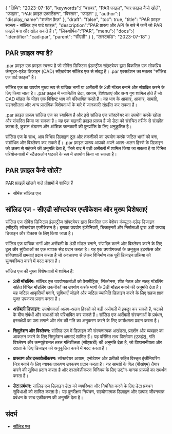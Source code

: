 {
"तिथि": "2023-07-18",
   "keywords":[
"बराबर",
"PAR फ़ाइल",
"पार फ़ाइल कैसे खोलें",
"फ़ाइल",
"PAR फ़ाइल एक्सटेंशन",
"विस्तार",
"फ़ाइल"
],
   "author":{
"display_name":"शकील फ़ैज़"
},
"draft": "false",
"toc": true,
"title": "PAR फ़ाइल स्वरूप - सॉलिड एज पार्ट फ़ाइल",
   "description":"PAR प्रारूप और API के बारे में जानें जो PAR फ़ाइलें बना और खोल सकते हैं।",
"लिंकशीर्षक":"PAR",
   "menu":{
      "docs":{
         "identifier":"cad-par",
"parent": "सीएडी"
}
},
"लास्टमॉड": "2023-07-18"
}

## PAR फ़ाइल क्या है?

.par फ़ाइल एक फ़ाइल स्वरूप है जो सीमेंस डिजिटल इंडस्ट्रीज सॉफ़्टवेयर द्वारा विकसित एक लोकप्रिय कंप्यूटर-एडेड डिज़ाइन (CAD) सॉफ़्टवेयर सॉलिड एज से संबद्ध है। .par एक्सटेंशन का मतलब "सॉलिड एज पार्ट फ़ाइल" है।

सॉलिड एज का उपयोग मुख्य रूप से यांत्रिक भागों या असेंबली के 3डी मॉडल बनाने और संपादित करने के लिए किया जाता है। .par फ़ाइल में ज्यामितीय डेटा, आयाम, विशेषताएं और अन्य गुण शामिल होते हैं जो CAD मॉडल के भीतर एक विशिष्ट भाग को परिभाषित करते हैं। यह भाग के आकार, आकार, सामग्री, सहनशीलता और अन्य प्रासंगिक विशेषताओं के बारे में जानकारी संग्रहीत कर सकता है।

.par फ़ाइल प्रारूप सॉलिड एज का स्वामित्व है और इसे सॉलिड एज सॉफ़्टवेयर का उपयोग करके खोला और संपादित किया जा सकता है। यह एक बाइनरी फ़ाइल प्रारूप है जो डेटा को संरचित तरीके से संग्रहीत करता है, कुशल भंडारण और आंशिक जानकारी की पुनर्प्राप्ति के लिए अनुकूलित है।

सॉलिड एज के साथ, आप विभिन्न डिज़ाइन टूल और तकनीकों का उपयोग करके जटिल भागों को बना, संशोधित और विश्लेषण कर सकते हैं। .par फ़ाइल प्रारूप आपको अपने अलग-अलग हिस्से के डिज़ाइन को अलग से सहेजने की अनुमति देता है, जिसे बाद में बड़ी असेंबली में शामिल किया जा सकता है या विभिन्न परियोजनाओं में स्टैंडअलोन घटकों के रूप में उपयोग किया जा सकता है।

## PAR फ़ाइल कैसे खोलें?

PAR फ़ाइलें खोलने वाले प्रोग्रामों में शामिल हैं

- सीमेंस सॉलिड एज

## सॉलिड एज - सीएडी सॉफ्टवेयर एप्लीकेशन और मुख्य विशेषताएं

सॉलिड एज सीमेंस डिजिटल इंडस्ट्रीज सॉफ्टवेयर द्वारा विकसित एक पेशेवर कंप्यूटर-एडेड डिजाइन (सीएडी) सॉफ्टवेयर एप्लीकेशन है। इसका उपयोग इंजीनियरों, डिजाइनरों और निर्माताओं द्वारा 3डी उत्पाद डिजाइन और विकास के लिए किया जाता है।

सॉलिड एज यांत्रिक भागों और असेंबली के 3डी मॉडल बनाने, संपादित करने और विश्लेषण करने के लिए टूल और सुविधाओं का एक व्यापक सेट प्रदान करता है। यह एक उपयोगकर्ता के अनुकूल इंटरफेस और शक्तिशाली क्षमताएं प्रदान करता है जो अवधारणा से लेकर विनिर्माण तक पूरी डिजाइन प्रक्रिया को सुव्यवस्थित करने में मदद करता है।

सॉलिड एज की मुख्य विशेषताओं में शामिल हैं:

- **3डी मॉडलिंग:** सॉलिड एज उपयोगकर्ताओं को पैरामीट्रिक, सिंक्रोनस, शीट मेटल और सतह मॉडलिंग सहित विभिन्न मॉडलिंग तकनीकों का उपयोग करके भागों के 3डी मॉडल बनाने की अनुमति देता है। यह जटिल आकृतियाँ बनाने, सुविधाएँ जोड़ने और जटिल ज्यामिति डिज़ाइन करने के लिए सहज ज्ञान युक्त उपकरण प्रदान करता है।

- **असेंबली डिज़ाइन:** उपयोगकर्ता अलग-अलग हिस्सों को बड़ी असेंबली में इकट्ठा कर सकते हैं, घटकों के बीच संबंधों और बाधाओं को परिभाषित कर सकते हैं। सॉलिड एज असेंबली संरचनाओं के प्रबंधन, हस्तक्षेपों का पता लगाने और तंत्र की गति का अनुकरण करने के लिए कार्यक्षमता प्रदान करता है।

- **सिमुलेशन और विश्लेषण:** सॉलिड एज में डिज़ाइन की संरचनात्मक अखंडता, प्रदर्शन और व्यवहार का आकलन करने के लिए सिमुलेशन क्षमताएं शामिल हैं। यह परिमित तत्व विश्लेषण (एफईए), गति विश्लेषण और कम्प्यूटेशनल तरल गतिशीलता (सीएफडी) की अनुमति देता है, जो विश्वसनीयता और दक्षता के लिए डिजाइन को अनुकूलित करने में मदद करता है।

- **प्रारूपण और दस्तावेज़ीकरण:** सॉफ्टवेयर आयाम, एनोटेशन और प्रतीकों सहित विस्तृत इंजीनियरिंग चित्र बनाने के लिए व्यापक प्रारूपण उपकरण प्रदान करता है। यह सामग्री के बिल (बीओएम) तैयार करने की सुविधा प्रदान करता है और दस्तावेज़ीकरण विनिमय के लिए उद्योग-मानक प्रारूपों का समर्थन करता है।

- **डेटा प्रबंधन:** सॉलिड एज डिज़ाइन डेटा को व्यवस्थित और नियंत्रित करने के लिए डेटा प्रबंधन सुविधाओं को शामिल करता है। यह पुनरीक्षण नियंत्रण, सहयोगात्मक डिज़ाइन और उत्पाद जीवनचक्र प्रबंधन के साथ एकीकरण की अनुमति देता है।

## संदर्भ
* [सॉलिड एज](https://en.wikipedia.org/wiki/Solid_Edge)

